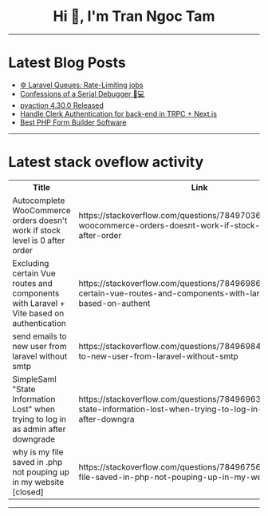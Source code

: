 <h1 align="center">Hi 👋, I'm Tran Ngoc Tam</h1>

---

# Latest Blog Posts 
<!-- BLOG-POST-LIST:START -->
- [⚙️ Laravel Queues: Rate-Limiting jobs](https://dev.to/ionbazan/laravel-queues-rate-limiting-jobs-14m3)
- [Confessions of a Serial Debugger 🐛💻](https://dev.to/buildwebcrumbs/confessions-of-a-serial-debugger-4hjn)
- [pyaction 4.30.0 Released](https://dev.to/cicirello/pyaction-4300-released-2ig7)
- [Handle Clerk Authentication for back-end in TRPC + Next.js](https://dev.to/harit_joshi_54274da5caf60/handle-clerk-authentication-for-back-end-in-trpc-nextjs-2fek)
- [Best PHP Form Builder Software](https://dev.to/softdiscover/best-php-form-builder-software-1fa0)
<!-- BLOG-POST-LIST:END -->

---

# Latest stack oveflow activity
<table>
  <tr><th>Title</th><th>Link</th></tr>
  <!-- STACKOVERFLOW:START --><tr><td>Autocomplete WooCommerce orders doesn&#39;t work if stock level is 0 after order</td><td>https://stackoverflow.com/questions/78497036/autocomplete-woocommerce-orders-doesnt-work-if-stock-level-is-0-after-order</td></tr><tr><td>Excluding certain Vue routes and components with Laravel + Vite based on authentication</td><td>https://stackoverflow.com/questions/78496986/excluding-certain-vue-routes-and-components-with-laravel-vite-based-on-authent</td></tr><tr><td>send emails to new user from laravel without smtp</td><td>https://stackoverflow.com/questions/78496984/send-emails-to-new-user-from-laravel-without-smtp</td></tr><tr><td>SimpleSaml &quot;State Information Lost&quot; when trying to log in as admin after downgrade</td><td>https://stackoverflow.com/questions/78496963/simplesaml-state-information-lost-when-trying-to-log-in-as-admin-after-downgra</td></tr><tr><td>why is my file saved in .php not pouping up in my website [closed]</td><td>https://stackoverflow.com/questions/78496756/why-is-my-file-saved-in-php-not-pouping-up-in-my-website</td></tr><!-- STACKOVERFLOW:END -->
</table>

---


